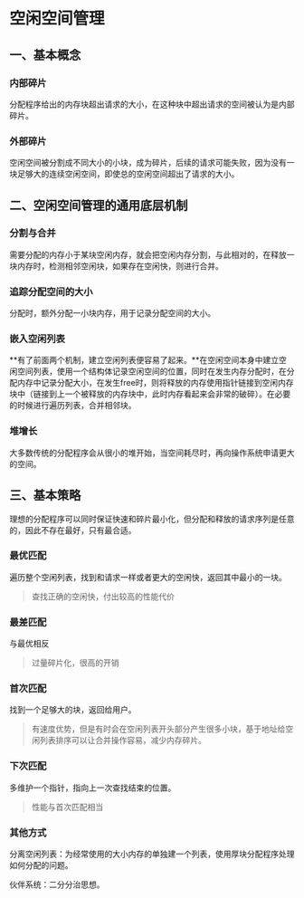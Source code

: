

# 空闲空间管理

## 一、基本概念

### 内部碎片

分配程序给出的内存块超出请求的大小，在这种块中超出请求的空间被认为是内部碎片。

### 外部碎片

空闲空间被分割成不同大小的小块，成为碎片，后续的请求可能失败，因为没有一块足够大的连续空闲空间，即使总的空闲空间超出了请求的大小。

## 二、空闲空间管理的通用底层机制

### 分割与合并

需要分配的内存小于某块空闲内存，就会把空闲内存分割，与此相对的，在释放一块内存时，检测相邻空闲块，如果存在空闲快，则进行合并。

### 追踪分配空间的大小

分配时，额外分配一小块内存，用于记录分配空间的大小。

### 嵌入空闲列表

**有了前面两个机制，建立空闲列表便容易了起来。**在空闲空间本身中建立空闲空间列表，使用一个结构体记录空闲空间的位置，同时在发生内存分配时，在分配内存中记录分配大小，在发生free时，则将释放的内存使用指针链接到空闲内存块中（链接到上一个被释放的内存块中，此时内存看起来会非常的破碎）。在必要的时候进行遍历列表，合并相邻块。

### 堆增长

大多数传统的分配程序会从很小的堆开始，当空间耗尽时，再向操作系统申请更大的空间。

## 三、基本策略

理想的分配程序可以同时保证快速和碎片最小化，但分配和释放的请求序列是任意的，因此不存在最好，只有最合适。

### 最优匹配

遍历整个空闲列表，找到和请求一样或者更大的空闲快，返回其中最小的一块。

> 查找正确的空闲快，付出较高的性能代价

### 最差匹配

与最优相反

>过量碎片化，很高的开销

### 首次匹配

找到一个足够大的块，返回给用户。

>有速度优势，但是有时会在空闲列表开头部分产生很多小块，基于地址给空闲列表排序可以让合并操作容易，减少内存碎片。

### 下次匹配

多维护一个指针，指向上一次查找结束的位置。

> 性能与首次匹配相当

### 其他方式

分离空闲列表：为经常使用的大小内存的单独建一个列表，使用厚块分配程序处理如何分配的问题。

伙伴系统：二分分治思想。